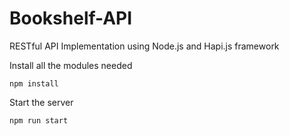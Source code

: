 # Bookshelf-API
RESTful API Implementation using Node.js and Hapi.js framework

Install all the modules needed
```
npm install
```

Start the server
```
npm run start
```
